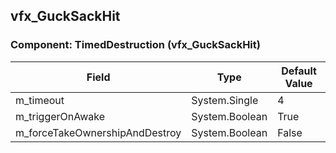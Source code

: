 ## vfx_GuckSackHit

### Component: TimedDestruction (vfx_GuckSackHit)

|Field|Type|Default Value|
|-----|----|-------------|
|m_timeout|System.Single|4|
|m_triggerOnAwake|System.Boolean|True|
|m_forceTakeOwnershipAndDestroy|System.Boolean|False|

